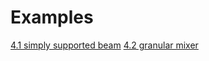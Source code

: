 # Examples

[4.1 simply supported beam](4_examples/4.1_simply_supported.md)
[4.2 granular mixer](4_examples/4.2_granular.md)
